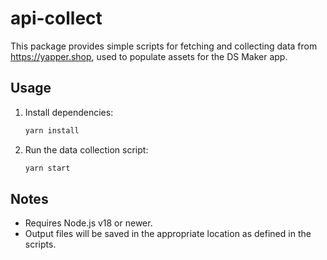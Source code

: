 
# api-collect

This package provides simple scripts for fetching and collecting data from https://yapper.shop, used to populate assets for the DS Maker app.

## Usage

1. Install dependencies:

    ```bash
    yarn install
    ```

2. Run the data collection script:

    ```bash
    yarn start
    ```

## Notes

- Requires Node.js v18 or newer.
- Output files will be saved in the appropriate location as defined in the scripts.
